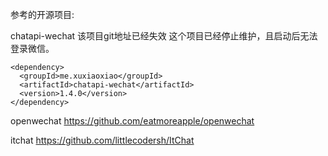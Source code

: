 参考的开源项目:

chatapi-wechat 该项目git地址已经失效
这个项目已经停止维护，且启动后无法登录微信。
```
<dependency>
  <groupId>me.xuxiaoxiao</groupId>
  <artifactId>chatapi-wechat</artifactId>
  <version>1.4.0</version>
</dependency>
```

openwechat https://github.com/eatmoreapple/openwechat

itchat https://github.com/littlecodersh/ItChat

